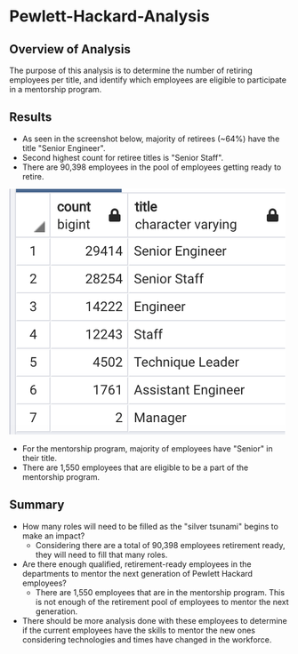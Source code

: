 # Pewlett-Hackard-Analysis

## Overview of Analysis
The purpose of this analysis is to determine the number of retiring employees per title, and identify which employees are eligible to participate in a mentorship program. 

## Results
 - As seen in the screenshot below, majority of retirees (~64%) have the title "Senior Engineer". 
 - Second highest count for retiree titles is "Senior Staff". 
  - There are 90,398 employees in the pool of employees getting ready to retire. 
 
  ![image_name](Resources/Title_Count.png)
 
 - For the mentorship program, majority of employees have "Senior" in their title. 
 - There are 1,550 employees that are eligible to be a part of the mentorship program. 
 
## Summary
- How many roles will need to be filled as the "silver tsunami" begins to make an impact?
  - Considering there are a total of 90,398 employees retirement ready, they will need to fill that many roles. 
- Are there enough qualified, retirement-ready employees in the departments to mentor the next generation of Pewlett Hackard employees?
  - There are 1,550 employees that are in the mentorship program. This is not enough of the retirement pool of employees to mentor the next generation. 
- There should be more analysis done with these employees to determine if the current employees have the skills to mentor the new ones considering technologies and times have changed in the workforce. 

